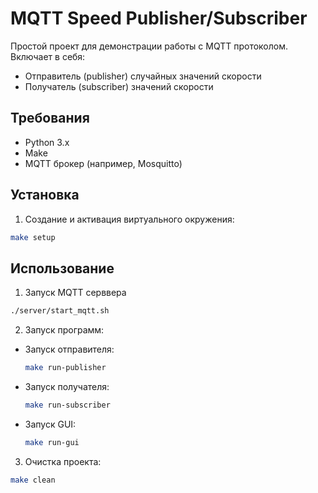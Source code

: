 # MQTT Speed Publisher/Subscriber

Простой проект для демонстрации работы с MQTT протоколом. Включает в себя:
- Отправитель (publisher) случайных значений скорости
- Получатель (subscriber) значений скорости

## Требования

- Python 3.x
- Make
- MQTT брокер (например, Mosquitto)

## Установка

1. Создание и активация виртуального окружения:
```bash
make setup
```

## Использование

1. Запуск MQTT серввера
```bash
./server/start_mqtt.sh
```

2. Запуск программ:
  - Запуск отправителя:
     ```bash
     make run-publisher
     ```
  - Запуск получателя:
     ```bash
     make run-subscriber
     ```
  - Запуск GUI:
     ```bash
     make run-gui
     ```

3. Очистка проекта:
```bash
make clean
```
